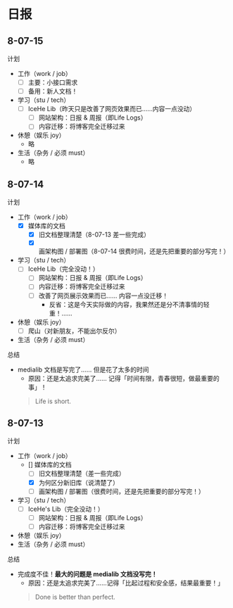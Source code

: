 # 日报

## 8-07-15

计划

- 工作（work / job）
    - [ ] 主要：小接口需求
    - [ ] 备用：新人文档！
- 学习（stu / tech）
    - [ ] IceHe Lib（昨天只是改善了网页效果而已……内容一点没动）
        - [ ] 网站架构：日报 & 周报（即Life Logs）
        - [ ] 内容迁移：将博客完全迁移过来
- 休憩（娱乐 joy）
    - 略
- 生活（杂务 / 必须 must）
    - 略

## 8-07-14

计划

- 工作（work / job）
    - [x] 媒体库的文档
        - [x] 旧文档整理清楚（8-07-13 差一些完成）
        - [x] 画架构图 / 部署图（8-07-14 很费时间，还是先把重要的部分写完！）
- 学习（stu / tech）
    - [ ] IceHe Lib（完全没动！）
        - [ ] 网站架构：日报 & 周报（即Life Logs）
        - [ ] 内容迁移：将博客完全迁移过来
        - [ ] 改善了网页展示效果而已…… 内容一点没迁移！
            - 反省：这是今天实际做的内容，我果然还是分不清事情的轻重！……
- 休憩（娱乐 joy）
    - [ ] 爬山（对新朋友，不能出尔反尔）
- 生活（杂务 / 必须 must）

总结

- medialib 文档是写完了…… 但是花了太多的时间
    - 原因：还是太追求完美了…… 记得「时间有限，青春很短，做最重要的事」！
    > Life is short.

## 8-07-13

计划

- 工作（work / job）
    - [] 媒体库的文档
        - [ ] 旧文档整理清楚（差一些完成）
        - [x] 为何区分新旧库（说清楚了）
        - [ ] 画架构图 / 部署图（很费时间，还是先把重要的部分写完！）
- 学习（stu / tech）
    - [ ] IceHe's Lib（完全没动！）
        - [ ] 网站架构：日报 & 周报（即Life Logs）
        - [ ] 内容迁移：将博客完全迁移过来
- 休憩（娱乐 joy）
- 生活（杂务 / 必须 must）

总结

- 完成度不佳！**最大的问题是 medialib 文档没写完！**
    - 原因：还是太追求完美了……记得「比起过程和安全感，结果最重要！」
    > Done is better than perfect.

